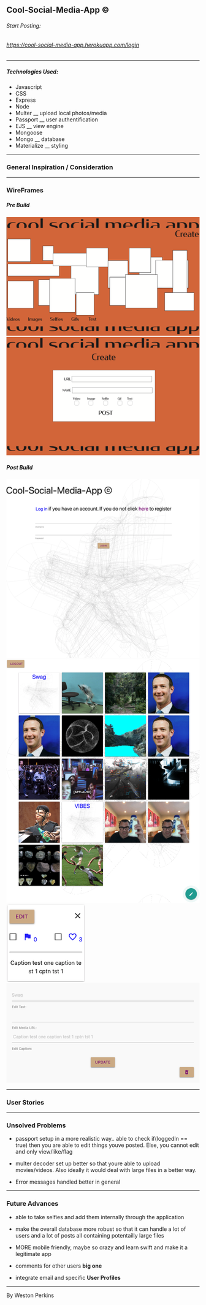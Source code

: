 

## Cool-Social-Media-App ©

###### Start Posting:
###### https://cool-social-media-app.herokuapp.com/login
---

##### Technologies Used: 
- Javascript
- CSS
- Express
- Node
- Multer __ upload local photos/media
- Passport __  user authentification
- EJS __ view engine
- Mongoose 
- Mongo __ database
- Materialize __ styling

--- 

### General Inspiration / Consideration 




---

### WireFrames 

##### Pre Build

![image](/public/uploads/wireframe_social.png)
![image](/public/uploads/wireframe_social_2.png)

##### Post Build

![image](/public/uploads/login.png)
![image](/public/uploads/app_screenshot.png)
![image](/public/uploads/cardshot.png)
![image](/public/uploads/editmodal.png)


---

### User Stories 




---

### Unsolved Problems

- passport setup in a more realistic way.. able to check if(loggedIn == true) then you are able to edit things youve posted. Else, you cannot edit and only view/like/flag

- multer decoder set up better so that youre able to upload movies/videos. Also ideally it would deal with large files in a better way. 

- Error messages handled better in general




---

### Future Advances 

- able to take selfies and add them internally through the application 

- make the overall database more robust so that it can handle a lot of users and a lot of posts all containing potentailly large files

- MORE mobile friendly, maybe so crazy and learn swift and make it a legitimate app

- comments for other users **big one**

- integrate email and specific **User Profiles**


---


By Weston Perkins 

